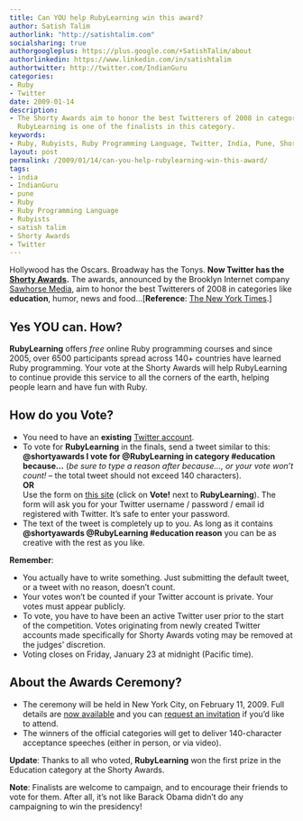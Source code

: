 ```yaml
---
title: Can YOU help RubyLearning win this award?
author: Satish Talim
authorlink: "http://satishtalim.com"
socialsharing: true
authorgoogleplus: https://plus.google.com/+SatishTalim/about
authorlinkedin: https://www.linkedin.com/in/satishtalim
authortwitter: http://twitter.com/IndianGuru
categories:
- Ruby
- Twitter
date: 2009-01-14
description:
- The Shorty Awards aim to honor the best Twitterers of 2008 in categories like education.
  RubyLearning is one of the finalists in this category.
keywords:
- Ruby, Rubyists, Ruby Programming Language, Twitter, India, Pune, Shorty Awards, IndianGuru, Satish Talim
layout: post
permalink: /2009/01/14/can-you-help-rubylearning-win-this-award/
tags:
- india
- IndianGuru
- pune
- Ruby
- Ruby Programming Language
- Rubyists
- satish talim
- Shorty Awards
- Twitter
---
```

Hollywood has the Oscars. Broadway has the Tonys. **Now Twitter has the
[Shorty Awards](http://shortyawards.com/).** <!--more-->The awards, announced by
the Brooklyn Internet company [Sawhorse Media](http://sawhorsemedia.com/), aim to honor the best Twitterers of
2008 in categories like **education**, humor, news and
food…[**Reference**: [The New York Times](http://bits.blogs.nytimes.com/2008/12/15/from-the-twitterspere-tropies-for-the-best-tweets/).]

## Yes YOU can. How?
**RubyLearning** offers *free* online Ruby programming courses and since
2005, over 6500 participants spread across 140+ countries have learned
Ruby programming. Your vote at the Shorty Awards will help RubyLearning
to continue provide this service to all the corners of the earth,
helping people learn and have fun with Ruby.

## How do you Vote?

-   You need to have an **existing** [Twitter
    account](http://twitter.com/).
-   To vote for **RubyLearning** in the finals, send a tweet similar to
    this: **@shortyawards I vote for @RubyLearning in category
    \#education because…** (*be sure to type a reason after because…, or
    your vote won’t count!* – the total tweet should not exceed 140
    characters).\
    **OR**\
    Use the form on [this
    site](http://shortyawards.com/category/education) (click on
    **Vote!** next to **RubyLearning**). The form will ask you for your
    Twitter username / password / email id registered with Twitter. It’s
    safe to enter your password.
-   The text of the tweet is completely up to you. As long as it
    contains **@shortyawards @RubyLearning \#education reason** you can
    be as creative with the rest as you like.

**Remember**:

-   You actually have to write something. Just submitting the default
    tweet, or a tweet with no reason, doesn’t count.
-   Your votes won’t be counted if your Twitter account is private. Your
    votes must appear publicly.
-   To vote, you have to have been an active Twitter user prior to the
    start of the competition. Votes originating from newly created
    Twitter accounts made specifically for Shorty Awards voting may be
    removed at the judges’ discretion.
-   Voting closes on Friday, January 23 at midnight (Pacific time).

## About the Awards Ceremony?

-   The ceremony will be held in New York City, on February 11, 2009.
    Full details are [now
    available](http://shortyawards.com/awards-ceremony) and you can
    [request an
    invitation](http://shortyawards.com/request-an-invitation) if you’d
    like to attend.
-   The winners of the official categories will get to deliver
    140-character acceptance speeches (either in person, or via video).

**Update**: Thanks to all who voted, **RubyLearning** won the first
prize in the Education category at the Shorty Awards.

**Note**: Finalists are welcome to campaign, and to encourage their
friends to vote for them. After all, it’s not like Barack Obama didn’t
do any campaigning to win the presidency!

